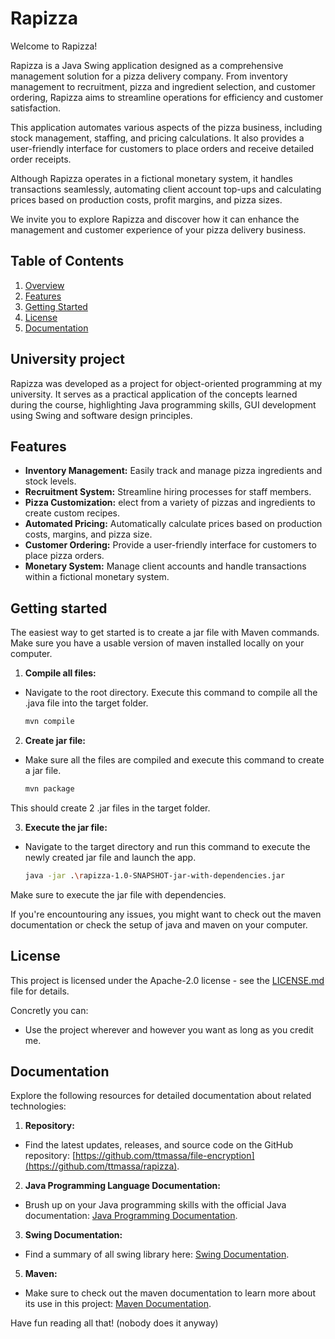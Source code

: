 # Rapizza

Welcome to Rapizza!

Rapizza is a Java Swing application designed as a comprehensive management solution for a pizza delivery company. From inventory management to recruitment, pizza and ingredient selection, and customer ordering, Rapizza aims to streamline operations for efficiency and customer satisfaction.

This application automates various aspects of the pizza business, including stock management, staffing, and pricing calculations. It also provides a user-friendly interface for customers to place orders and receive detailed order receipts.

Although Rapizza operates in a fictional monetary system, it handles transactions seamlessly, automating client account top-ups and calculating prices based on production costs, profit margins, and pizza sizes.

We invite you to explore Rapizza and discover how it can enhance the management and customer experience of your pizza delivery business.

## Table of Contents

1. [Overview](#description)
2. [Features](#features)
3. [Getting Started](#usage)
4. [License](#license)
5. [Documentation](#documentation)

## University project

Rapizza was developed as a project for object-oriented programming at my university. It serves as a practical application of the concepts learned during the course, highlighting Java programming skills, GUI development using Swing and software design principles.

## Features

- **Inventory Management:** Easily track and manage pizza ingredients and stock levels.
- **Recruitment System:** Streamline hiring processes for staff members.
- **Pizza Customization:** elect from a variety of pizzas and ingredients to create custom recipes.
- **Automated Pricing:** Automatically calculate prices based on production costs, margins, and pizza size.
- **Customer Ordering:** Provide a user-friendly interface for customers to place pizza orders.
- **Monetary System:** Manage client accounts and handle transactions within a fictional monetary system.

## Getting started

The easiest way to get started is to create a jar file with Maven commands. Make sure you have a usable version of maven installed locally on your computer.

1. **Compile all files:**

- Navigate to the root directory. Execute this command to compile all the .java file into the target folder.

    ```bash
    mvn compile

2. **Create jar file:**

- Make sure all the files are compiled and execute this command to create a jar file.

   ```bash
   mvn package

This should create 2 .jar files in the target folder.

3. **Execute the jar file:**

- Navigate to the target directory and run this command to execute the newly created jar file and launch the app.

    ```bash
    java -jar .\rapizza-1.0-SNAPSHOT-jar-with-dependencies.jar
Make sure to execute the jar file with dependencies. 

If you're encountouring any issues, you might want to check out the maven documentation or check the setup of java and maven on your computer.

## License

This project is licensed under the Apache-2.0 license - see the [LICENSE.md](LICENSE.md) file for details.

Concretly you can: 
- Use the project wherever and however you want as long as you credit me.

## Documentation

Explore the following resources for detailed documentation about related technologies:

1. **Repository:**
- Find the latest updates, releases, and source code on the GitHub repository: [https://github.com/ttmassa/file-encryption](https://github.com/ttmassa/rapizza).

2. **Java Programming Language Documentation:**
- Brush up on your Java programming skills with the official Java documentation: [Java Programming Documentation](https://docs.oracle.com/en/java/).

3. **Swing Documentation:**
- Find a summary of all swing library here: [Swing Documentation](https://docs.oracle.com/javase%2F7%2Fdocs%2Fapi%2F%2F/javax/swing/package-summary.html).

5. **Maven:**
- Make sure to check out the maven documentation to learn more about its use in this project: [Maven Documentation](https://maven.apache.org/guides/index.html).

Have fun reading all that! (nobody does it anyway)
